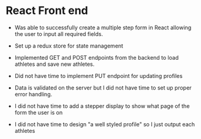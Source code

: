 # React Front end

- Was able to successfully create a multiple step form in React allowing the user to input all required fields. 

- Set up a redux store for state management

- Implemented GET and POST endpoints from the backend to load athletes and save new athletes. 

- Did not have time to implement PUT endpoint for updating profiles

- Data is validated on the server but I did not have time to set up proper error handling. 

- I did not have time to add a stepper display to show what page of the form the user is on

- I did not have time to design "a well styled profile" so I just output each athletes
